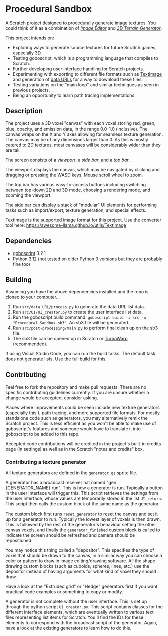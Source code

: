 # Procedural Sandbox

A Scratch project designed to procedurally generate image textures. You could think of it as a combination of *[Image Editor](https://scratch.mit.edu/projects/552647396/)* and *[3D Terrain Generator](https://scratch.mit.edu/projects/600000129/)*.

This project intends on:

- Exploring ways to generate source textures for future Scratch games, especially 3D.
- Testing goboscript, which is a programming language that compiles to Scratch.
- Further developing user interface handling for Scratch projects.
- Experimenting with exporting to different file formats such as [TextImage](https://github.com/awesome-llama/TextImage) and generation of [data URLs](https://developer.mozilla.org/en-US/docs/Web/URI/Reference/Schemes/data) for a way to download these files.
- Testing variations on the "main loop" and similar techniques as seen in previous projects.
- Being an opportunity to learn path tracing implementations.


## Description

The project uses a 3D voxel "canvas" with each voxel storing red, green, blue, opacity, and emission data, in the range 0.0-1.0 (inclusive). The canvas wraps on the X and Y axes allowing for seamless texture generation. The canvas may be of any dimensions larger than 0. As this is mostly catered to 2D textures, most canvases will be considerably wider than they are tall.

The screen consists of a *viewport*, a *side bar*, and a *top bar*. 

The viewport displays the canvas, which may be navigated by clicking and dragging or pressing the WASD keys. Mouse scroll wheel to zoom.

The top bar has various easy-to-access buttons including switching between top-down 2D and 3D mode, choosing a rendering mode, and zooming the viewport.

The side bar can display a stack of "modular" UI elements for performing tasks such as import/export, texture generation, and special effects.

TextImage is the supported image format for this project. Use the converter tool here: https://awesome-llama.github.io/utils/TextImage


## Dependencies

- [goboscript](https://github.com/aspizu/goboscript/releases/tag/v3.2.1) 3.2.1
- Python 3.12 (not tested on older Python 3 versions but they are probably fine too)


## Building

Assuming you have the above dependencies installed and the repo is cloned to your computer...

1. Run `src/data_URL/process.py` to generate the data URL list data.
2. Run `src/UI/UI_creator.py` to create the user interface list data.
3. Run the goboscript build command: `goboscript build -i src -o "Procedural Sandbox.sb3"`. An sb3 file will be generated.
4. Run `src/post-processing/main.py` to perform final clean up on the sb3 file. 
5. The sb3 file can be opened up in Scratch or [TurboWarp](https://turbowarp.org/) (recommended).

If using Visual Studio Code, you can run the build tasks. The default task does not generate lists. Use the full build for this.


## Contributing

Feel free to fork the repository and make pull requests. There are no specific contributing guidelines currently. If you are unsure whether a change would be accepted, consider asking.

Places where improvements could be seen include new texture generators (especially this!), path tracing, and more supported file formats. For mostly standalone code such as generators, you may alternatively remix the Scratch project. This is less efficient as you won't be able to make use of goboscript's features and someone would have to translate it into goboscript to be added to this repo.

Accepted code contributions will be credited in the project's built-in credits page (in settings) as well as in the Scratch "notes and credits" box.


### Contributing a texture generator

All texture generators are defined in the `generator.gs` sprite file.

A generator has a broadcast receiver hat named "gen.{GENERATOR_NAME}.run". This is how a generator is run. Typically a button in the user interface will trigger this. This script retrieves the settings from the user interface, whose values are temporarily stored in the list `UI_return`. This script then calls the custom block of the same name as the generator.

The custom block first runs `reset_generator` to reset the canvas and set it up for a generator to run. Typically the lowest layer of voxels is then drawn. This is followed by the rest of the generator's behaviour setting the other canvas voxels, and finally the `generator_finished` custom block is called to indicate the screen should be refreshed and camera should be repositioned.

You may notice this thing called a "depositor". This specifies the type of voxel that should be drawn to the canvas, in a similar way you can choose a color or pattern to draw in image editing/drawing software. All the shape drawing custom blocks (such as cuboids, spheres, lines, etc.) use the depositor instead of having arguments for what kind of voxel they should draw.

Have a look at the "Extruded grid" or "Hedge" generators first if you want practical code examples or something to copy or modify.

A generator is not complete without the user interface. This is set up through the python script `UI_creator.py`. This script contains classes for the different interface elements, which are eventually written to various text files representing list items for Scratch. You'll find the IDs for these elements to correspond with the broadcast script of the generator. Again, have a look at the existing generators to learn how to do this.
